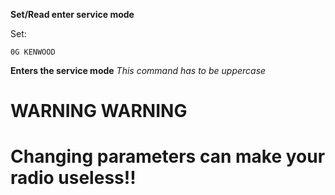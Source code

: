 __Set/Read enter service mode__

Set:

	0G KENWOOD

__Enters the service mode__
*This command has to be uppercase*

# WARNING WARNING

# Changing parameters can make your radio useless!!
